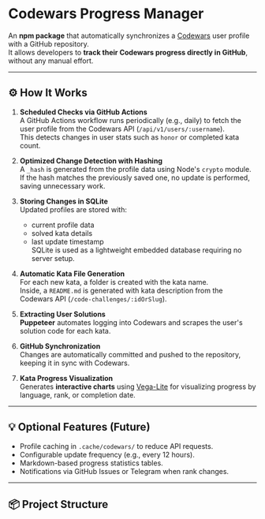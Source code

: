 
# Codewars Progress Manager

An **npm package** that automatically synchronizes a [Codewars](https://www.codewars.com) user profile with a GitHub repository.  
It allows developers to **track their Codewars progress directly in GitHub**, without any manual effort.

---

## ⚙️ How It Works

1. **Scheduled Checks via GitHub Actions**  
   A GitHub Actions workflow runs periodically (e.g., daily) to fetch the user profile from the Codewars API (`/api/v1/users/:username`).  
   This detects changes in user stats such as `honor` or completed kata count.

2. **Optimized Change Detection with Hashing**  
   A `_hash` is generated from the profile data using Node's `crypto` module.  
   If the hash matches the previously saved one, no update is performed, saving unnecessary work.

3. **Storing Changes in SQLite**  
   Updated profiles are stored with:
   * current profile data
   * solved kata details
   * last update timestamp  
   SQLite is used as a lightweight embedded database requiring no server setup.

4. **Automatic Kata File Generation**  
   For each new kata, a folder is created with the kata name.  
   Inside, a `README.md` is generated with kata description from the Codewars API (`/code-challenges/:idOrSlug`).

5. **Extracting User Solutions**  
   **Puppeteer** automates logging into Codewars and scrapes the user's solution code for each kata.

6. **GitHub Synchronization**  
   Changes are automatically committed and pushed to the repository, keeping it in sync with Codewars.

7. **Kata Progress Visualization**  
   Generates **interactive charts** using [Vega-Lite](https://vega.github.io/vega-lite/) for visualizing progress by language, rank, or completion date.

---

## 💡 Optional Features (Future)

* Profile caching in `.cache/codewars/` to reduce API requests.
* Configurable update frequency (e.g., every 12 hours).
* Markdown-based progress statistics tables.
* Notifications via GitHub Issues or Telegram when rank changes.

---

## 📦 Project Structure

